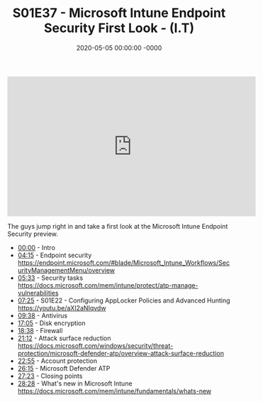 ﻿---
layout: post
title: "S01E37 - Microsoft Intune Endpoint Security First Look - (I.T)"
date: 2020-05-05 00:00:00 -0000
categories:
---

<iframe loading="lazy" width="560" height="315" src="https://www.youtube.com/embed/0rDr33SWDuk" title="YouTube video player" frameborder="0" allow="accelerometer; autoplay; clipboard-write; encrypted-media; gyroscope; picture-in-picture" allowfullscreen></iframe>

The guys jump right in and take a first look at the Microsoft Intune Endpoint Security preview.

* [00:00](https://www.youtube.com/watch?v=0rDr33SWDuk&t=0s) - Intro
* [04:15](https://www.youtube.com/watch?v=0rDr33SWDuk&t=255s) - Endpoint security
https://endpoint.microsoft.com/#blade/Microsoft_Intune_Workflows/SecurityManagementMenu/overview
* [05:33](https://www.youtube.com/watch?v=0rDr33SWDuk&t=333s) - Security tasks
https://docs.microsoft.com/mem/intune/protect/atp-manage-vulnerabilities
* [07:25](https://www.youtube.com/watch?v=0rDr33SWDuk&t=445s) - S01E22 - Configuring AppLocker Policies and Advanced Hunting
https://youtu.be/aXI2aNIqvdw
* [09:38](https://www.youtube.com/watch?v=0rDr33SWDuk&t=578s) - Antivirus
* [17:05](https://www.youtube.com/watch?v=0rDr33SWDuk&t=1025s) - Disk encryption
* [18:38](https://www.youtube.com/watch?v=0rDr33SWDuk&t=1118s) - Firewall
* [21:12](https://www.youtube.com/watch?v=0rDr33SWDuk&t=1272s) - Attack surface reduction
https://docs.microsoft.com/windows/security/threat-protection/microsoft-defender-atp/overview-attack-surface-reduction
* [22:55](https://www.youtube.com/watch?v=0rDr33SWDuk&t=1375s) - Account protection
* [26:15](https://www.youtube.com/watch?v=0rDr33SWDuk&t=1575s) - Microsoft Defender ATP
* [27:23](https://www.youtube.com/watch?v=0rDr33SWDuk&t=1643s) - Closing points
* [28:28](https://www.youtube.com/watch?v=0rDr33SWDuk&t=1708s) - What's new in Microsoft Intune
https://docs.microsoft.com/mem/intune/fundamentals/whats-new

